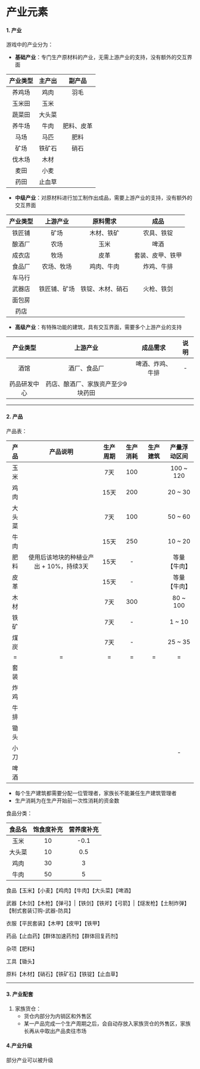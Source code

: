 # 产业元素

#### 1. 产业

游戏中的产业分为：

- **基础产业**：专门生产原材料的产业，无需上游产业的支持，没有额外的交互界面

| 产业类型 | 主产出 |   副产品   |
| :------: | :----: | :--------: |
|  养鸡场  |  鸡肉  |    羽毛    |
|  玉米田  |  玉米  |            |
|  蔬菜田  | 大头菜 |            |
|  养牛场  |  牛肉  | 肥料、皮革 |
|   马场   |  马匹  |    肥料    |
|   矿场   | 铁矿石 |    硝石    |
|  伐木场  |  木材  |            |
|   麦田   |  小麦  |            |
|   药田   | 止血草 |            |

- **中级产业**：对原材料进行加工制作出成品，需要上游产业的支持，没有额外的交互界面

| 产业类型 |   上游产业   |     原料需求     |       成品       |
| :------: | :----------: | :--------------: | :--------------: |
|  铁匠铺  |     矿场     |    木材、铁矿    |    农具、铁锭    |
|  酿酒厂  |     农场     |       玉米       |       啤酒       |
|  成衣店  |     牧场     |       皮革       | 套装、皮甲、铁甲 |
|  食品厂  |  农场、牧场  |    鸡肉、牛肉    |    炸鸡、牛排    |
|  车马行  |              |                  |                  |
|  武器店  | 铁匠铺、矿场 | 铁锭、木材、硝石 |    火枪、铁剑    |
|  面包房  |              |                  |                  |
|   药店   |              |                  |                  |



- **高级产业**：有特殊功能的建筑，具有交互界面，需要多个上游产业的支持

|   产业类型   |             上游产业              |     成品需求     | 说明 |
| :----------: | :-------------------------------: | :--------------: | :--: |
|     酒馆     |           酒厂、食品厂            | 啤酒、炸鸡、牛排 |  -   |
| 药品研发中心 | 药店、酿酒厂、家族资产至少9块药田 |                  |      |




---

#### 2. 产品

产品表：

|  产品  |                产品说明                 | 生产周期 | 生产消耗 | 生产建筑 | 产量浮动区间 |
| :----: | :-------------------------------------: | :------: | :------: | :------: | :----------: |
|  玉米  |                                         |   7天    |   100    |          |  100 ~ 120   |
|  鸡肉  |                                         |   15天   |   200    |          |   20 ~ 30    |
| 大头菜 |                                         |   7天    |   100    |          |   50 ~ 60    |
|  牛肉  |                                         |   15天   |   250    |          |   10 ~ 20    |
|  肥料  | 使用后该地块的种植业产出 + 10%，持续3天 |   15天   |    -     |          | 等量【牛肉】 |
|  皮革  |                                         |   15天   |    -     |          | 等量【牛肉】 |
|  木材  |                                         |   7天    |   300    |          |   80 ~ 100   |
|  铁矿  |                                         |   7天    |    -     |          |    1 ~ 10    |
|  煤炭  |                                         |   7天    |    -     |          |   25 ~ 35    |
|   =    |                    =                    |    =     |    =     |    =     |      =       |
|  套装  |                                         |          |          |          |              |
|  炸鸡  |                                         |          |          |          |              |
|  牛排  |                                         |          |          |          |              |
|  锄头  |                                         |          |          |          |              |
|  小刀  |                                         |          |          |          |      -       |
|  啤酒  |                                         |          |          |          |              |

- 每个生产建筑都需要分配一位管理者，家族长不能兼任生产建筑管理者
- 生产消耗为在生产开始前一次性消耗的资金数



食品分类：

| 食品名 | 饱食度补充 | 营养度补充 |
| :----: | :--------: | :--------: |
|  玉米  |     10     |    -0.1    |
| 大头菜 |     10     |    0.5     |
|  鸡肉  |     30     |     3      |
|  牛肉  |     50     |     5      |



食品【玉米】【小麦】【鸡肉】【牛肉】【大头菜】【啤酒】

武器【木剑】【木枪】【弹弓】|【铁剑】【铁斧】【弓箭】|【燧发枪】【土制炸弹】【制式套装订购-武器-防具】

衣服【平民套装】【木甲】【皮甲】【铁甲】

药品【止血药】【群体加速药剂】【群体回复药剂】

杂项【肥料】

工具【锄头】

原料【木材】【硝石】【铁矿石】【铁锭】【止血草】

---

#### 3. 产业配套

1. 家族货仓：
   - 货仓内部分为内销区和外售区
   - 某一产品完成一个生产周期之后，会自动存放入家族货仓的外售区，家族长再从中取出产品卖往市场



#### 4.产业升级

部分产业可以被升级







































